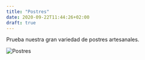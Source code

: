```yaml
---
title: "Postres"
date: 2020-09-22T11:44:26+02:00
draft: true
---
```


Prueba nuestra gran variedad de postres artesanales.

![Postres](/carta/postres.jpg)
